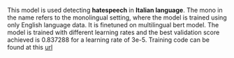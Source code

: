 This model is used detecting **hatespeech** in **Italian language**. The mono in the name refers to the monolingual setting, where the model is trained using only English language data. It is finetuned on multilingual bert model.
The model is trained with different learning rates and the best validation score achieved is 0.837288 for a learning rate of 3e-5. Training code can be found at this [url](https://github.com/punyajoy/DE-LIMIT)
